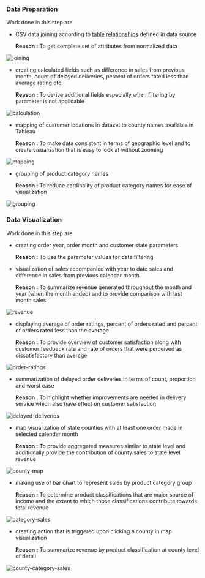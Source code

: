 ### Data Preparation

Work done in this step are

- CSV data joining according to [table relationships](https://i.imgur.com/HRhd2Y0.png) defined in data source
    
    **Reason :** To get complete set of attributes from normalized data

![joining](./imgs/olist/joining.png)

- creating calculated fields such as difference in sales from previous month, count of delayed deliveries, percent of orders rated less than average rating etc.
    
    **Reason :** To derive additional fields especially when filtering by parameter is not applicable

![calculation](./imgs/olist/calculation.png)

- mapping of customer locations in dataset to county names available in Tableau
    
    **Reason :** To make data consistent in terms of geographic level and to create visualization that is easy to look at without zooming
    

![mapping](./imgs/olist/mapping.png)

- grouping of product category names
    
    **Reason :** To reduce cardinality of product category names for ease of visualization

![grouping](./imgs/olist/grouping.png)

### Data Visualization

Work done in this step are

- creating order year, order month and customer state parameters
    
    **Reason :** To use the parameter values for data filtering
    
- visualization of sales accompanied with year to date sales and difference in sales from previous calendar month
    
    **Reason :** To summarize revenue generated throughout the month and year (when the month ended) and to provide comparison with last month sales

![revenue](./imgs/olist/sales.png)

- displaying average of order ratings, percent of orders rated and percent of orders rated less than the average
    
    **Reason :** To provide overview of customer satisfaction along with customer feedback rate and rate of orders that were perceived as dissatisfactory than average

![order-ratings](./imgs/olist/ratings.png)

- summarization of delayed order deliveries in terms of count, proportion and worst case
    
    **Reason :** To highlight whether improvements are needed in delivery service which also have effect on customer satisfaction

![delayed-deliveries](./imgs/olist/delays.png)

- map visualization of state counties with at least one order made in selected calendar month
    
    **Reason :** To provide aggregated measures similar to state level and additionally provide the contribution of county sales to state level revenue

![county-map](./imgs/olist/county.png)

- making use of bar chart to represent sales by product category group
    
    **Reason :** To determine product classifications that are major source of income and the extent to which those classifications contribute towards total revenue

![category-sales](./imgs/olist/category-sales.png)

- creating action that is triggered upon clicking a county in map visualization
    
    **Reason :** To summarize revenue by product classification at county level of detail

![county-category-sales](./imgs/olist/filtered-category-sales.png)
